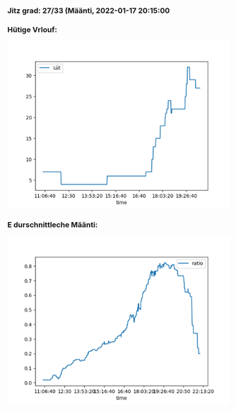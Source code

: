 ### Jitz grad: 27/33 (Määnti, 2022-01-17 20:15:00

### Hütige Vrlouf:
![Graph](Today.png)

### E durschnittleche Määnti:
![Graph](Määnti.png)